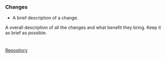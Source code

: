 ### Changes
- A brief description of a change.

A overall description of all the changes and what benefit they bring. Keep it as brief as possible.
#

[Repository](https://git.cardiff.ac.uk/c21052928/team-project)
